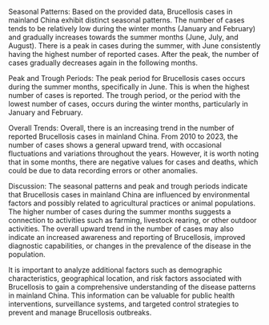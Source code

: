 Seasonal Patterns: 
Based on the provided data, Brucellosis cases in mainland China exhibit distinct seasonal patterns. The number of cases tends to be relatively low during the winter months (January and February) and gradually increases towards the summer months (June, July, and August). There is a peak in cases during the summer, with June consistently having the highest number of reported cases. After the peak, the number of cases gradually decreases again in the following months.

Peak and Trough Periods: 
The peak period for Brucellosis cases occurs during the summer months, specifically in June. This is when the highest number of cases is reported. The trough period, or the period with the lowest number of cases, occurs during the winter months, particularly in January and February.

Overall Trends: 
Overall, there is an increasing trend in the number of reported Brucellosis cases in mainland China. From 2010 to 2023, the number of cases shows a general upward trend, with occasional fluctuations and variations throughout the years. However, it is worth noting that in some months, there are negative values for cases and deaths, which could be due to data recording errors or other anomalies.

Discussion: 
The seasonal patterns and peak and trough periods indicate that Brucellosis cases in mainland China are influenced by environmental factors and possibly related to agricultural practices or animal populations. The higher number of cases during the summer months suggests a connection to activities such as farming, livestock rearing, or other outdoor activities. The overall upward trend in the number of cases may also indicate an increased awareness and reporting of Brucellosis, improved diagnostic capabilities, or changes in the prevalence of the disease in the population.

It is important to analyze additional factors such as demographic characteristics, geographical location, and risk factors associated with Brucellosis to gain a comprehensive understanding of the disease patterns in mainland China. This information can be valuable for public health interventions, surveillance systems, and targeted control strategies to prevent and manage Brucellosis outbreaks.